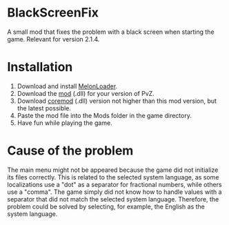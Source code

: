 # BlackScreenFix
A small mod that fixes the problem with a black screen when starting the game.
Relevant for version 2.1.4.
# Installation
1. Download and install [MelonLoader](https://github.com/LavaGang/MelonLoader.Installer/releases).
2. Download the [mod](https://github.com/Climeron/PvZ-Fusion-BlackScreenFix/releases) (.dll) for your version of PvZ.
3. Download [coremod](https://github.com/Climeron/PvZ-Fusion-Tools/releases) (.dll) version not higher than this mod version, but the latest possible.
4. Paste the mod file into the Mods folder in the game directory.
5. Have fun while playing the game.
# Cause of the problem
The main menu might not be appeared because the game did not initialize its files correctly. This is related to the selected system language, as some localizations use a "dot" as a separator for fractional numbers, while others use a "comma". The game simply did not know how to handle values ​​with a separator that did not match the selected system language. Therefore, the problem could be solved by selecting, for example, the English as the system language.

